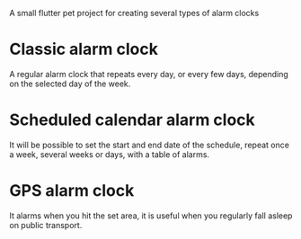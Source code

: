 A small flutter pet project for creating several types of alarm clocks

# Classic alarm clock

A regular alarm clock that repeats every day, or every few days, depending on the selected day of the week.

# Scheduled calendar alarm clock

It will be possible to set the start and end date of the schedule, repeat once a week, several weeks or days, with a table of alarms.

# GPS alarm clock

It alarms when you hit the set area, it is useful when you regularly fall asleep on public transport.
